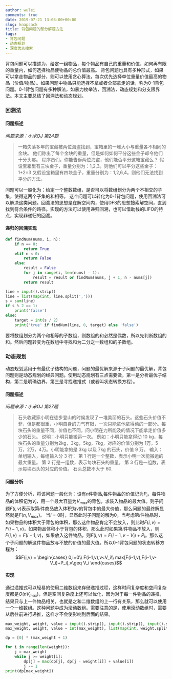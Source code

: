 ```yaml
---
author: wulei
comments: true
date: 2019-07-21 13:03:00+00:00
slug: knapsack
title: 背包问题的部分解题方法
tags:
- 背包问题
- 动态规划
- 深度优先搜索
---
```

背包问题可以描述为，给定一组物品，每个物品有自己的重量和价值，如何再有限的重量内，如何选择物品使物品的总价值最高。
背包问题也具有多种形式，如果可以拿走物品的部分，则可以使用贪心算法，每次优先选择单位重量价值最高的物品（价值/物品）。如果问题中物品只能选择不拿或者全部拿走的话，称为0-1背包问题。0-1背包问题有多种解法，如暴力枚举法，回溯法，动态规划和分支限界法。本文主要总结了回溯法和动态规划。
### 回溯法
#### 问题描述
*问题来源：小米OJ 第24题*
> 一箱失落多年的宝藏被两位海盗找到，宝箱里的一堆大小与重量各不相同的金块。 他们称出了每个金块的重量，但是如何如何平分这些金子却令他们十分头疼。 程序员们，你能告诉两位海盗，他们能否平分这箱宝藏么？
假设宝箱里有三块金子，重量分别为：1,2,3。则他们可以平分这些金子：1+2=3 又假设宝箱里有四块金子，重量分别为：1,2,6,4。则他们无法找到平分的方法。

问题可以一般化为：给定一个整数数组，是否可以将数组划分为两个不相交的子集，使得这两个子集的和相等。
这个问题可以转化为0-1背包问题，使用回溯法可以解决这类问题。回溯法的思想是在解空间内，使用DFS的思想搜索解空间，直到找到符合条件的路径。实现的方法可以使用递归回溯，也可以借助栈的LIFO的特点，实现非递归的回溯。
#### 递归的回溯实现
``` python
def findNum(nums, i, n):
    if n == 0:
        return True
    elif n < 0:
        return False
    else:
        result = False
        for j in range(i, len(nums) - 1):
            result = result or findNum(nums, j + 1, n - nums[j])
        return result

line = input().strip()
line = list(map(int, line.split(',')))
s = sum(line)
if s % 2 == 1:
    print('false')
else:
    target = int(s / 2)
    print('true' if findNum(line, 0, target) else 'false')
```
要将数组划分为两个和相等的子数组，则数组的和必然是偶数，所以先判断数组的和。然后问题转变为在数组中寻找和为二分之一数组和的子数组。
### 动态规划
动态规划适用于有最优子结构的问题，问题的最优解来源于子问题的最优解，背包问题则是动态规划的经典问题。使用动态规划有三点需要做，第一是分析最优子结构，第二是明确边界，第三是寻找递推式（或者叫状态转换方程）。
#### 问题描述
*问题来源：小米OJ 第27题*
> 石头收藏家小明在徒步登山的时候发现了一堆美丽的石头。这些石头价值不菲，但是都很重，小明自身的力气有限，一次只能拿他拿得动的一部分。每块石头的重量不同，价值也不同。问小明在力所能及的情况下能拿走价值多少的石头。
说明：小明只能搬运一次。
例如：小明只能拿得动 10 kg，每块石头的重量分别为2kg，3kg，5kg，7kg，对应的价值分别为 1万，5万，2万，4万。小明能拿的是 3kg 以及 7kg 的石头，价值 9 万。
输入：
单组输入，每组输入分 3 行：
第 1 行是一个整数，表示小明一次能搬运的最大重量。
第 2 行是一组数，表示每块石头的重量。
第 3 行是一组数，表示每块石头的对应的价值。
石头总数不大于 60.

#### 问题分析
为了方便分析，将该问题一般化为：设有$n$件物品,每件物品的价值记为$P_i$，每件物品的体积记为$V_i$，用一个最大容量为$V_{max}$的背包，求装入物品的最大值。则子问题$F(i,v)$表示取第$i$件商品放入体积为$v$的背包中的最大价值，那么问题的最终解显然就是$F(n, V_{max})$。
当$i=0$时，显然此时子问题的解为0，当考虑第$i$件物品时，如果物品的体积大于背包的体积，那么这件物品肯定不会放入，则此时$F(i,v)=F(i-1,v)$，如果物品体积小于背包的体积，那么此时如果第$i$件物品不放入，则$F(i,v)=F(i-1,v)$，如果放入这件物品，则$F(i,v)=F(i-1,v-V_i)+P_i$。那么这个子问题的解这件物品放与不放的价值的最大值。所以0-1背包问题的状态转移方程为：
$$F(i,v) = 
\begin{cases}
0,i=0\\
F(i-1,v),v<V_i\\
max[F(i-1,v),F(i-1,v-V_i)+P_i],v\geq V_i
\end{cases}$$
#### 实现
通过递推式可以轻易的使用二维数组来存储递推过程，这样时间复杂度和空间复杂度都是$O(nV_{max})$，但是空间复杂度上还可以优化，因为对于每一件物品的递推，结果只与上一件物品相关，也就是之和二维数组的上一行有关系，那么就可以使用一个一维数组。这种问题中成为滚动数组。需要注意的是，使用滚动数组时，需要从后往前进行递推，这样才不会使影响到后面的结果。
``` python
max_weight, weight, value = input().strip(), input().strip(), input().strip()
max_weight, weight, value = int(max_weight), list(map(int, weight.split(' '))), list(map(int, value.split(' ')))

dp = [0] * (max_weight + 1)

for i in range(len(weight)):
    j = max_weight
    while j >= weight[i]:
        dp[j] = max(dp[j], dp[j - weight[i]] + value[i])
        j -= 1
print(dp[max_weight])
```